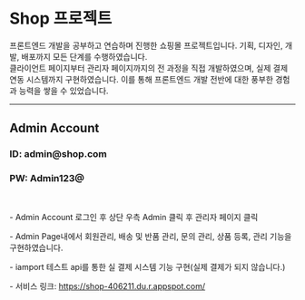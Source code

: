 <h1>Shop 프로젝트</h1>

<p>프론트엔드 개발을 공부하고 연습하며 진행한 쇼핑몰 프로젝트입니다. 기획, 디자인, 개발, 배포까지 모든 단계를 수행하였습니다.<br> 클라이언트 페이지부터 관리자 페이지까지의 전 과정을 직접 개발하였으며, 실제 결제 연동 시스템까지 구현하였습니다. 이를 통해 프론트엔드 개발 전반에 대한 풍부한 경험과 능력을 쌓을 수 있었습니다.</p>

<hr/>
<h2>Admin Account</h2>
<h3>ID: admin@shop.com</h3>
<h3>PW: Admin123@</h3>
<br>
<p>- Admin Account 로그인 후 상단 우측 Admin 클릭 후 관리자 페이지 클릭</p>
<p>- Admin Page내에서 회원관리, 배송 및 반품 관리, 문의 관리, 상품 등록, 관리 기능을 구현하였습니다.</p>
<p>- iamport 테스트 api를 통한 실 결제 시스템 기능 구현(실제 결제가 되지 않습니다.)</p>
<p>- 서비스 링크: <a href="https://shop-406211.du.r.appspot.com/"  target="_blank">https://shop-406211.du.r.appspot.com/</a></p>
